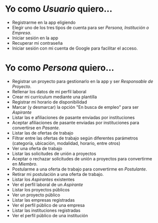 # Yo como *Usuario* quiero...

* Registrarme en la app eligiendo
* Elegir uno de los tres tipos de cuenta para ser *Persona, Institución o Empresa*.
* Iniciar sesión en la app
* Recuperar mi contraseña
* Iniciar sesión con mi cuenta de Google para facilitar el acceso.

# Yo como *Persona* quiero...

* Registrar un proyecto para gestionarlo en la app y ser *Responsable de Proyecto*.
* Rellenar los datos de mi perfil laboral
* Crear mi curriculum mediante una plantilla
* Registrar mi horario de disponibilidad
* Marcar (y desmarcar) la opción "En busca de empleo" para ser *Aspirante*
* Listar las e afiliaciones de pasante enviadas por instituciones
* Aceptar afiliaciones de pasante enviadas por instituciones para convertirse en *Pasante*.
* Listar las de ofertas de trabajo
* Filtrar entre las ofertas de trabajo según diferentes parámetros (categoría, ubicación, modalidad, horario, entre otros) 
* Ver una oferta de trabajo
* Listar las solicitudes de unión a proyectos
* Aceptar o rechazar solicitudes de unión a proyectos para convertirme en *Miembro*.
* Postularme a una oferta de trabajo para convertirme en *Postulante*.
* Retirar mi postulación a una oferta de trabajo.
* Listar los *Aspirantes* existentes
* Ver el perfil laboral de un *Aspirante*
* Listar los proyectos públicos
* Ver un proyecto público
* Listar las empresas registradas
* Ver el perfil público de una empresa
* Listar las instituciones registradas
* Ver el perfil público de una institución